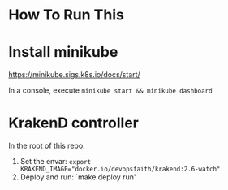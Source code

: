 How To Run This
=========

# Install minikube

https://minikube.sigs.k8s.io/docs/start/

In a console, execute `minikube start && minikube dashboard`

# KrakenD controller

In the root of this repo:

1. Set the envar: `export KRAKEND_IMAGE="docker.io/devopsfaith/krakend:2.6-watch"`
2. Deploy and run: `make deploy run'